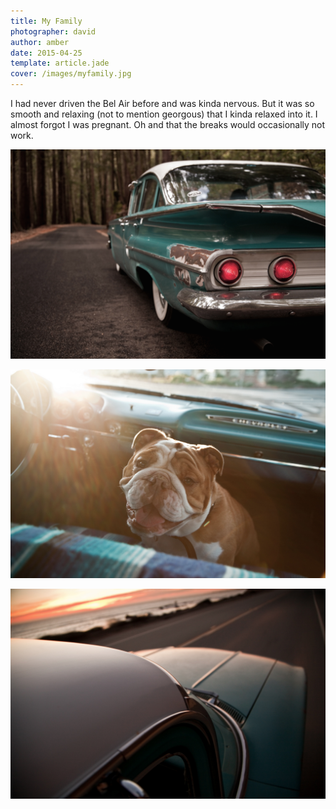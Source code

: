 ```yaml
---
title: My Family
photographer: david
author: amber
date: 2015-04-25
template: article.jade
cover: /images/myfamily.jpg
---
```


I had never driven the Bel Air before and was kinda nervous.  But it was so smooth and relaxing (not to mention georgous) that I kinda relaxed into it.  I almost forgot I was pregnant.  Oh and that the breaks would occasionally not work.

<span class="more">

![Hidden Highway][cruising]

![Dexter soaking up the sun][dexter]

![Highway 1][hood]


[hood]: images/hood.png
[cruising]: images/cruising.png
[dexter]: images/dexter.png

